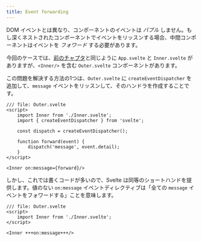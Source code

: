 ```yaml
---
title: Event forwarding
---
```


DOM イベントとは異なり、コンポーネントのイベントは *バブル* しません。もし深くネストされたコンポーネントでイベントをリッスンする場合、中間コンポーネントはイベントを *フォワード* する必要があります。

今回のケースでは、[前のチャプタ](/tutorial/component-events)と同じように `App.svelte` と `Inner.svelte` がありますが、`<Inner/>` を含む `Outer.svelte` コンポーネントがあります。

この問題を解決する方法の1つは、`Outer.svelte` に `createEventDispatcher` を追加して、`message` イベントをリッスンして、そのハンドラを作成することです。

```svelte
/// file: Outer.svelte
<script>
	import Inner from './Inner.svelte';
	import { createEventDispatcher } from 'svelte';

	const dispatch = createEventDispatcher();

	function forward(event) {
		dispatch('message', event.detail);
	}
</script>

<Inner on:message={forward}/>
```

しかし、これでは書くコードが多いので、Svelte は同等のショートハンドを提供します。値のない `on:message` イベントディレクティブは「全ての `message` イベントをフォワードする」ことを意味します。

```svelte
/// file: Outer.svelte
<script>
	import Inner from './Inner.svelte';
</script>

<Inner +++on:message+++/>
```
